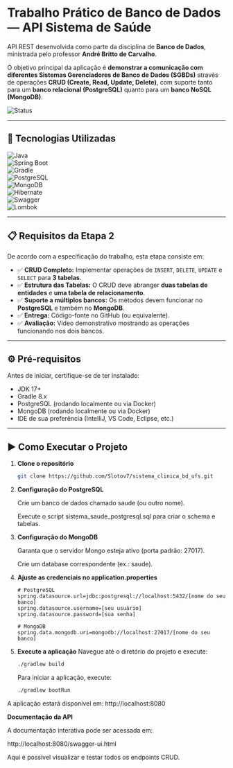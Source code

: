 # Trabalho Prático de Banco de Dados — **API Sistema de Saúde**

API REST desenvolvida como parte da disciplina de **Banco de Dados**, ministrada pelo professor **André Britto de Carvalho**.

O objetivo principal da aplicação é **demonstrar a comunicação com diferentes Sistemas Gerenciadores de Banco de Dados (SGBDs)** através de operações **CRUD (Create, Read, Update, Delete)**, com suporte tanto para um **banco relacional (PostgreSQL)** quanto para um **banco NoSQL (MongoDB)**.

![Status](https://img.shields.io/badge/status-em%20desenvolvimento-yellow)

---

## 🚀 Tecnologias Utilizadas

![Java](https://img.shields.io/badge/Java-17-red?logo=openjdk&logoColor=white)  
![Spring Boot](https://img.shields.io/badge/Spring%20Boot-3.x-brightgreen?logo=spring&logoColor=white)  
![Gradle](https://img.shields.io/badge/Gradle-8.x-02303A?logo=gradle&logoColor=white)  
![PostgreSQL](https://img.shields.io/badge/PostgreSQL-16-blue?logo=postgresql&logoColor=white)  
![MongoDB](https://img.shields.io/badge/MongoDB-7-green?logo=mongodb&logoColor=white)  
![Hibernate](https://img.shields.io/badge/Hibernate-JPA-59666C?logo=hibernate&logoColor=white)  
![Swagger](https://img.shields.io/badge/OpenAPI-Swagger%20UI-85EA2D?logo=openapi-initiative&logoColor=black)  
![Lombok](https://img.shields.io/badge/Lombok-Annotation%20Processor-orange)

---

## 📋 Requisitos da Etapa 2
De acordo com a especificação do trabalho, esta etapa consiste em:

- ✅ **CRUD Completo:** Implementar operações de `INSERT`, `DELETE`, `UPDATE` e `SELECT` para **3 tabelas**.
- ✅ **Estrutura das Tabelas:** O CRUD deve abranger **duas tabelas de entidades** e **uma tabela de relacionamento**.
- ✅ **Suporte a múltiplos bancos:** Os métodos devem funcionar no **PostgreSQL** e também no **MongoDB**.
- ✅ **Entrega:** Código-fonte no GitHub (ou equivalente).
- ✅ **Avaliação:** Vídeo demonstrativo mostrando as operações funcionando nos dois bancos.

---

## ⚙️ Pré-requisitos
Antes de iniciar, certifique-se de ter instalado:
- JDK 17+
- Gradle 8.x
- PostgreSQL (rodando localmente ou via Docker)
- MongoDB (rodando localmente ou via Docker)
- IDE de sua preferência (IntelliJ, VS Code, Eclipse, etc.)

---

## ▶️ Como Executar o Projeto

1. **Clone o repositório**
   ```bash
   git clone https://github.com/Slotov7/sistema_clinica_bd_ufs.git

2. **Configuração do PostgreSQL**

    Crie um banco de dados chamado saude (ou outro nome).

    Execute o script sistema_saude_postgresql.sql para criar o schema e tabelas.


3. **Configuração do MongoDB**

   Garanta que o servidor Mongo esteja ativo (porta padrão: 27017).

   Crie um database correspondente (ex.: saude).


4. **Ajuste as credenciais no application.properties**
   ```
   # PostgreSQL
   spring.datasource.url=jdbc:postgresql://localhost:5432/[nome do seu banco]
   spring.datasource.username=[seu usuário]
   spring.datasource.password=[sua senha]

   # MongoDB
   spring.data.mongodb.uri=mongodb://localhost:27017/[nome do seu banco]

5. **Execute a aplicação**
   Navegue até o diretório do projeto e execute:
   ```bash
   ./gradlew build
   ```
   Para iniciar a aplicação, execute:
   ```bash
   ./gradlew bootRun
A aplicação estará disponível em: http://localhost:8080


**Documentação da API**

A documentação interativa pode ser acessada em:

http://localhost:8080/swagger-ui.html

Aqui é possível visualizar e testar todos os endpoints CRUD.
